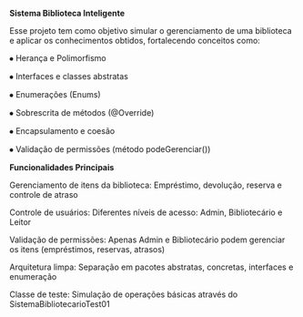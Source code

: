 **Sistema Biblioteca Inteligente**



Esse projeto tem como objetivo simular o gerenciamento de uma biblioteca e aplicar os conhecimentos obtidos, fortalecendo conceitos como:



⦁	Herança e Polimorfismo

⦁	Interfaces e classes abstratas

⦁	Enumerações (Enums)

⦁	Sobrescrita de métodos (@Override)

⦁	Encapsulamento e coesão

⦁	Validação de permissões (método podeGerenciar())



**Funcionalidades Principais**



Gerenciamento de itens da biblioteca: Empréstimo, devolução, reserva e controle de atraso



Controle de usuários: Diferentes níveis de acesso: Admin, Bibliotecário e Leitor



Validação de permissões: Apenas Admin e Bibliotecário podem gerenciar os itens (empréstimos, reservas, atrasos)



Arquitetura limpa: Separação em pacotes abstratas, concretas, interfaces e enumeração



Classe de teste: Simulação de operações básicas através do SistemaBibliotecarioTest01



